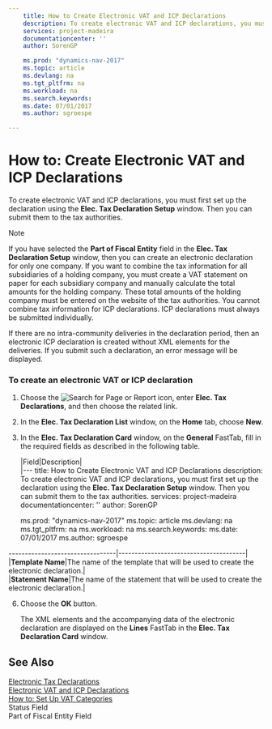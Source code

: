 ```yaml
---
    title: How to Create Electronic VAT and ICP Declarations 
    description: To create electronic VAT and ICP declarations, you must first set up the declaration using the **Elec. Tax Declaration Setup** window. Then you can submit them to the tax authorities.
    services: project-madeira
    documentationcenter: ''
    author: SorenGP

    ms.prod: "dynamics-nav-2017"
    ms.topic: article
    ms.devlang: na
    ms.tgt_pltfrm: na
    ms.workload: na
    ms.search.keywords:
    ms.date: 07/01/2017
    ms.author: sgroespe

---
```

# How to: Create Electronic VAT and ICP Declarations
To create electronic VAT and ICP declarations, you must first set up the declaration using the **Elec. Tax Declaration Setup** window. Then you can submit them to the tax authorities.  
  
> [!NOTE]  
>  If you have selected the **Part of Fiscal Entity** field in the **Elec. Tax Declaration Setup** window, then you can create an electronic declaration for only one company. If you want to combine the tax information for all subsidiaries of a holding company, you must create a VAT statement on paper for each subsidiary company and manually calculate the total amounts for the holding company. These total amounts of the holding company must be entered on the website of the tax authorities. You cannot combine tax information for ICP declarations. ICP declarations must always be submitted individually.  
  
 If there are no intra-community deliveries in the declaration period, then an electronic ICP declaration is created without XML elements for the deliveries. If you submit such a declaration, an error message will be displayed.  
  
### To create an electronic VAT or ICP declaration  
  
1.  Choose the ![Search for Page or Report](media/ui-search/search_small.png "Search for Page or Report icon") icon, enter **Elec. Tax Declarations**, and then choose the related link.  
  
2.  In the **Elec. Tax Declaration List** window, on the **Home** tab, choose **New**.  
  
3.  In the **Elec. Tax Declaration Card** window, on the **General** FastTab, fill in the required fields as described in the following table.  
  
    |Field|Description|  
    |---
    title: How to Create Electronic VAT and ICP Declarations 
    description: To create electronic VAT and ICP declarations, you must first set up the declaration using the **Elec. Tax Declaration Setup** window. Then you can submit them to the tax authorities.
    services: project-madeira
    documentationcenter: ''
    author: SorenGP

    ms.prod: "dynamics-nav-2017"
    ms.topic: article
    ms.devlang: na
    ms.tgt_pltfrm: na
    ms.workload: na
    ms.search.keywords:
    ms.date: 07/01/2017
    ms.author: sgroespe

---------------------------------|---------------------------------------|  
    |**Template Name**|The name of the template that will be used to create the electronic declaration.|  
    |**Statement Name**|The name of the statement that will be used to create the electronic declaration.|  
  
6.  Choose the **OK** button.  
  
     The XML elements and the accompanying data of the electronic declaration are displayed on the **Lines** FastTab in the **Elec. Tax Declaration Card** window.  
  
## See Also  
 [Electronic Tax Declarations](electronic-tax-declarations.md)   
 [Electronic VAT and ICP Declarations](electronic-vat-and-icp-declarations.md)   
 [How to: Set Up VAT Categories](how-to-set-up-vat-categories.md)   
 Status Field   
 Part of Fiscal Entity Field